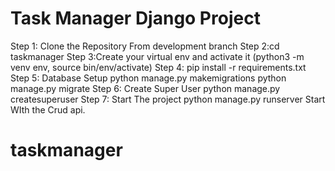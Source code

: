 # Task Manager Django Project

Step 1: Clone the Repository From development branch
Step 2:cd taskmanager
Step 3:Create your virtual env and activate it
(python3 -m venv env, source bin/env/activate)
Step 4: pip install -r requirements.txt
Step 5: Database Setup
python manage.py makemigrations
python manage.py migrate
Step 6: Create Super User
python manage.py createsuperuser
Step 7: Start The project
python manage.py runserver
Start WIth the Crud api.


# taskmanager
